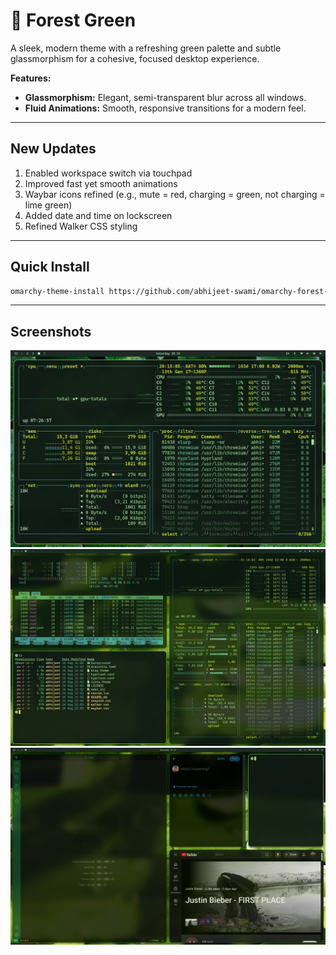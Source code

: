 # 🌲 Forest Green

A sleek, modern theme with a refreshing green palette and subtle glassmorphism for a cohesive, focused desktop experience.

**Features:**

* **Glassmorphism:** Elegant, semi-transparent blur across all windows.
* **Fluid Animations:** Smooth, responsive transitions for a modern feel.

---

## New Updates

1. Enabled workspace switch via touchpad
2. Improved fast yet smooth animations
3. Waybar icons refined (e.g., mute = red, charging = green, not charging = lime green)
4. Added date and time on lockscreen
5. Refined Walker CSS styling

---

## Quick Install

```bash
omarchy-theme-install https://github.com/abhijeet-swami/omarchy-forest-green-theme
```

---

## Screenshots

![Forest Green 1](https://github.com/abhijeet-swami/omarchy-forest-green/raw/main/screenshot/1.png)
![Forest Green 2](https://github.com/abhijeet-swami/omarchy-forest-green/raw/main/screenshot/2.png)
![Forest Green 3](https://github.com/abhijeet-swami/omarchy-forest-green/raw/main/screenshot/3.png)

